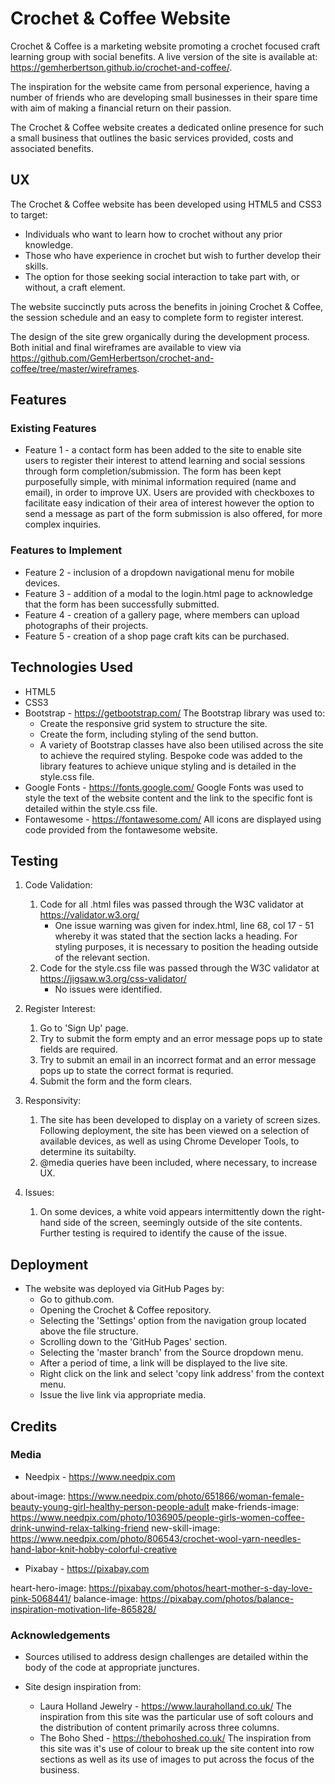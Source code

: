 # Crochet & Coffee Website

Crochet & Coffee is a marketing website promoting a crochet focused craft learning group with social benefits.  A live version of the site is available at: https://gemherbertson.github.io/crochet-and-coffee/.  

The inspiration for the website came from personal experience, having a number of friends who are developing small businesses in their spare time with aim of making a financial return on their passion.  

The Crochet & Coffee website creates a dedicated online presence for such a small business that outlines the basic services provided, costs and associated benefits.  

## UX

The Crochet & Coffee website has been developed using HTML5 and CSS3 to target:
* Individuals who want to learn how to crochet without any prior knowledge.
* Those who have experience in crochet but wish to further develop their skills.
* The option for those seeking social interaction to take part with, or without, a craft element.

The website succinctly puts across the benefits in joining Crochet & Coffee, the session schedule and an easy to complete form to register interest.

The design of the site grew organically during the development process. Both initial and final wireframes are available to view via https://github.com/GemHerbertson/crochet-and-coffee/tree/master/wireframes.

## Features

### Existing Features

* Feature 1 - a contact form has been added to the site to enable site users to register their interest to attend learning and social sessions through form completion/submission.  The form has been kept purposefully simple, with minimal information required (name and email), in order to improve UX.  Users are provided with checkboxes to facilitate easy indication of their area of interest however the option to send a message as part of the form submission is also offered, for more complex inquiries.

### Features to Implement

* Feature 2 - inclusion of a dropdown navigational menu for mobile devices.
* Feature 3 - addition of a modal to the login.html page to acknowledge that the form has been successfully submitted.
* Feature 4 - creation of a gallery page, where members can upload photographs of their projects. 
* Feature 5 - creation of a shop page craft kits can be purchased.

## Technologies Used

* HTML5
* CSS3 
* Bootstrap - https://getbootstrap.com/
    The Bootstrap library was used to:
    * Create the responsive grid system to structure the site.
    * Create the form, including styling of the send button.  
    * A variety of Bootstrap classes have also been utilised across the site to achieve the required styling.
    Bespoke code was added to the library features to achieve unique styling and is detailed in the style.css file.
* Google Fonts - https://fonts.google.com/
    Google Fonts was used to style the text of the website content and the link to the specific font is detailed within the style.css file.
* Fontawesome - https://fontawesome.com/
    All icons are displayed using code provided from the fontawesome website. 

## Testing

1. Code Validation:
    1. Code for all .html files was passed through the W3C validator at https://validator.w3.org/
        * One issue warning was given for index.html, line 68, col 17 - 51 whereby it was stated that the section lacks a heading.  For styling purposes, it is necessary to position the heading outside of the relevant section. 
    2. Code for the style.css file was passed through the W3C validator at https://jigsaw.w3.org/css-validator/
        * No issues were identified. 

2. Register Interest:
    1. Go to 'Sign Up' page.
    2. Try to submit the form empty and an error message pops up to state fields are required.
    3. Try to submit an email in an incorrect format and an error message pops up to state the correct format is requried.
    4. Submit the form and the form clears. 

3. Responsivity:
    1. The site has been developed to display on a variety of screen sizes.  Following deployment, the site has been viewed on a selection of available devices, as well as using Chrome Developer Tools, to determine its suitabilty.  
    2. @media queries have been included, where necessary, to increase UX. 

4. Issues:
    1. On some devices, a white void appears intermittently down the right-hand side of the screen, seemingly outside of the site contents.  Further testing is required to identify the cause of the issue.

## Deployment

* The website was deployed via GitHub Pages by:
    * Go to github.com.
    * Opening the Crochet & Coffee repository.
    * Selecting the 'Settings' option from the navigation group located above the file structure.
    * Scrolling down to the 'GitHub Pages' section.
    * Selecting the 'master branch' from the Source dropdown menu. 
    * After a period of time, a link will be displayed to the live site.
    * Right click on the link and select 'copy link address' from the context menu.
    * Issue the live link via appropriate media.

## Credits

### Media

* Needpix - https://www.needpix.com

about-image: https://www.needpix.com/photo/651866/woman-female-beauty-young-girl-healthy-person-people-adult
make-friends-image: https://www.needpix.com/photo/1036905/people-girls-women-coffee-drink-unwind-relax-talking-friend
new-skill-image: https://www.needpix.com/photo/806543/crochet-wool-yarn-needles-hand-labor-knit-hobby-colorful-creative

* Pixabay - https://pixabay.com

heart-hero-image: https://pixabay.com/photos/heart-mother-s-day-love-pink-5068441/
balance-image: https://pixabay.com/photos/balance-inspiration-motivation-life-865828/ 

### Acknowledgements

* Sources utilised to address design challenges are detailed within the body of the code at appropriate junctures.

* Site design inspiration from:
    * Laura Holland Jewelry - https://www.lauraholland.co.uk/
        The inspiration from this site was the particular use of soft colours and the distribution of content primarily across three columns. 
    * The Boho Shed - https://thebohoshed.co.uk/ 
        The inspiration from this site was it's use of colour to break up the site content into row sections as well as its use of images to put across the focus of the business.  